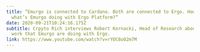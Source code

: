 ```yaml
---
title: “Emurgo is connected to Cardano. Both are connected to Ergo. How come &
  what’s Emurgo doing with Ergo Platform?”
date: 2020-09-21T10:24:16.175Z
subtitle: Crpyto Rich interviews Robert Kornacki, Head of Research about the
  work that Emurgo are doing with Ergo.
link: https://www.youtube.com/watch?v=rYOC8oO2m7M
---
```

